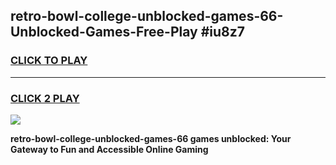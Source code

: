 
## retro-bowl-college-unblocked-games-66-Unblocked-Games-Free-Play #iu8z7
<h3>
<a href="https://us.freeplayer.one?title=retro-bowl-college-unblocked-games-66&ref=9M">CLICK TO PLAY</a></h3>
<hr>

<h3>
<a href="https://us.freeplayer.one?title=retro-bowl-college-unblocked-games-66&ref=9M">CLICK 2 PLAY</a>
  
</h3>

<a href="https://us.freeplayer.one?title=retro-bowl-college-unblocked-games-66&ref=9M"><img src="https://clearcache.store/games.png"></a>


**retro-bowl-college-unblocked-games-66 games unblocked: Your Gateway to Fun and Accessible Online Gaming**
